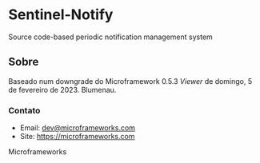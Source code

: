 # Sentinel-Notify
Source code-based periodic notification management system

## Sobre

Baseado num downgrade do Microframework 0.5.3 *Viewer* de domingo, 5 de fevereiro de 2023. Blumenau.

### Contato

- Email: dev@microframeworks.com
- Site: https://microframeworks.com

Microframeworks